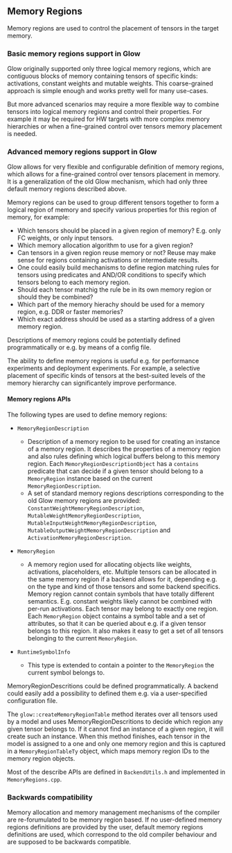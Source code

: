 ## Memory Regions

Memory regions are used to control the placement of tensors in the target memory.

### Basic memory regions support in Glow

Glow originally supported only three logical memory regions, which are contiguous  blocks of memory containing tensors of specific kinds: activations, constant weights and mutable weights. This coarse-grained approach is simple enough and works pretty well for many use-cases.

But more advanced scenarios may require a more flexible way to combine tensors into logical memory regions and control their properties. For example it may be required for HW targets with more complex memory hierarchies or when a fine-grained control over tensors memory placement is needed.

### Advanced memory regions support in Glow

Glow allows for very flexible and configurable definition of memory regions, which allows for a fine-grained control over tensors placement in memory. It is a generalization of the old Glow mechanism, which had only three default memory regions described above.

Memory regions can be used to group different tensors together to form a logical region of memory and specify various properties for this region of memory, for example:
   * Which tensors should be placed in a given region of memory? E.g. only FC weights, or only input tensors.
   * Which memory allocation algorithm to use for a given region?
   * Can tensors in a given region reuse memory or not? Reuse may make sense for regions containing activations or intermediate results.
   * One could easily build mechanisms to define region matching rules for tensors using predicates and AND/OR conditions to specify which tensors belong to each memory region.
   * Should each tensor matchig the rule be in its own memory region or should they be combined?
   * Which part of the memory hierachy should be used for a memory region, e.g. DDR or faster memories?
   * Which exact address should be used as a starting address of a given memory region.

Descriptions of memory regions could be potentially defined programmatically or e.g. by means of a config file.

The ability to define memory regions is useful e.g. for performance experiments and deployment experiments. For example, a selective placement of specific kinds of tensors at the best-suited levels of the memory hierarchy can significantely improve performance.

#### Memory regions APIs

The following types are used to define memory regions:
   * `MemoryRegionDescription`
       * Description of a memory region to be used for creating an instance of a memory region. It describes the properties of a memory region and also rules defining which logical buffers belong to this memory region. Each `MemoryRegionDescriptionObject` has a `contains` predicate that can decide if a given tensor should belong to a `MemoryRegion` instance based on the current `MemoryRegionDescription`.
       * A set of standard memory regions descriptions corresponding to the old Glow memory regions are provided: `ConstantWeightMemoryRegionDescription`, `MutableWeightMemoryRegionDescription`, `MutableInputWeightMemoryRegionDescription`, `MutableOutputWeightMemoryRegionDescription` and `ActivationMemoryRegionDescription`.

  * `MemoryRegion`
     * A memory region used for allocating objects like weights, activations, placeholders, etc. Multiple tensors can be allocated in the same memory region if a backend allows for it, depending e.g. on the type and kind of those tensors and some backend specifics. Memory region cannot contain symbols that have totally different semantics. E.g. constant weights likely cannot be combined with per-run activations. Each tensor may belong to exactly one region. Each `MemoryRegion` object contains a symbol table and a set of attributes, so that it can be queried about e.g. if a given tensor belongs to this region. It also makes it easy to get a set of all tensors belonging to the current `MemoryRegion`.

  * `RuntimeSymbolInfo`
     * This type is extended to contain a pointer to the `MemoryRegion` the current symbol belongs to.

MemoryRegionDescritions could be defined programmatically. A backend could easily add a possibility to defined them e.g. via a user-specified configuration file.

The `glow::createMemoryRegionTable` method iterates over all tensors used by a model and uses MemoryRegionDescritions to decide which region any given tensor belongs to. If it cannot find an instance of a given region, it will create such an instance. When this method finishes, each tensor in the model is assigned to a one and only one memory region and this is captured in a `MemoryRegionTableTy` object, which maps memory region IDs to the memory region objects.

Most of the describe APIs are defined in `BackendUtils.h` and implemented in `MemoryRegions.cpp`.

### Backwards compatibility

Memory allocation and memory management mechanisms of the compiler are re-forumulated to be memory region based. If no user-defined memory regions definitions are provided by the user, default memory regions definitions are used, which correspond to the old compiler behaviour and are supposed to be backwards compatible.
